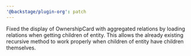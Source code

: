 ```yaml
---
'@backstage/plugin-org': patch
---
```


Fixed the display of OwnershipCard with aggregated relations by loading relations when getting children of entity.
This allows the already existing recursive method to work properly when children of entity have children themselves.

